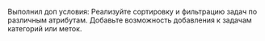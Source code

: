 Выполнил доп условия:
Реализуйте сортировку и фильтрацию задач по различным атрибутам.
Добавьте возможность добавления к задачам категорий или меток.
